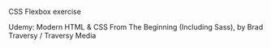 CSS Flexbox exercise

Udemy: Modern HTML & CSS From The Beginning (Including Sass), by Brad Traversy / Traversy Media
